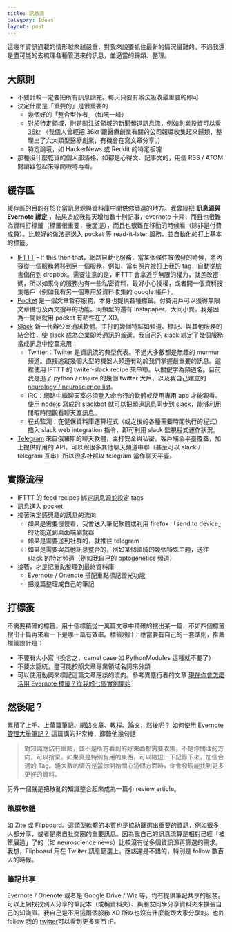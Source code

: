 ```yaml
---
title: 訊息流
category: Ideas
layout: post
---
```


這幾年資訊過載的情形越來越嚴重，對我來說要抓住最新的情況蠻難的。不過我還是盡可能的去梳理各種管道來的訊息，並適當的歸類、整理。

## 大原則

- 不要計較一定要把所有訊息讀完。每天只要有辦法吸收最重要的即可
- 決定什麼是「重要的」是很重要的
  - 幾個好的「整合型作者」（如阮一峰）
  - 對於特定領域，則是關注該領域的新聞頻道訊息流，例如創業投資可以看 [36kr](https://36kr.com/) （我個人曾經把 36kr 跟醫療創業有關的公司報導收集起來歸類，整理出了六大類型醫療創業，有機會在寫文章分享。）
  - 特定論壇，如 HackerNews 或 Reddit 的特定板塊
- 那種沒什麼乾貨的個人部落格，如都是心得文、記事文的，用個 RSS / ATOM 閱讀器包起來等閒暇時再看。

## 緩存區

緩存區的目的在於充當訊息源與資料庫中間供你篩選的地方。我曾經把 **訊息源與 Evernote 綁定** ，結果造成我每天增加數十則記事，evernote 卡翔，而且也很難為資料打標籤（標籤很重要，後面提），而且也很難在移動的時候看（除非是付費成員）。比較好的做法是送入 pocket 等 read-it-later 服務，並自動化的打上基本的標籤。

- [IFTTT](https://ifttt.com) - If this then that，網路自動化服務，當某個條件被激發的時候，將內容從一個服務轉移到另一個服務，例如，當有照片被打上我的 tag，自動從臉書備份到 dropbox。需要注意的是，IFTTT 會拿近乎無限的權力，就差改密碼，所以如果你的服務內有一些私密資料，最好小心授權，或者開一個資料搜集帳戶（例如我有另一個專用於資料收集的 google 帳戶）。
- [Pocket](https://getpocket.com) 是一個文章暫存服務，本身也提供各種標籤。付費用戶可以獲得無限文章備份及內文搜尋的功能。同類型的還有 Instapaper，大同小異，我是因為一開始就用 pocket 有粘性在了 XD。
- [Slack](https://slack.com) 新一代辦公室通訊軟體。主打的幾個特點如頻道、標記、與其他服務的結合性，使 slack 成為企業即時通訊的首選。我自己的 slack 綁定了幾個服務當成訊息中控臺來用：
  - Twitter：Twiiter 是資訊流的典型代表。不過大多數都是無趣的 murmur 頻道。直接追蹤幾個大型的機器人頻道有助於我們掌握最重要的訊息。這裡使用 IFTTT 的 twiiter-slack recipe 來串聯。以關鍵字為頻道名。目前我是追了 python / clojure 的幾個 twitter 大戶，以及我自己建立的 [neurology / neuroscience list](https://twitter.com/zaticwu/lists/neuroscience-neurology)。
  - IRC：網路中繼聊天室必須登入命令行的軟體或使用專用 app 才能觀看。使用 nodejs 寫成的 slackbot 就可以把頻道訊息同步到 slack，能够利用閒暇時間觀看聊天室訊息。
  - 程式監測：在健保資料庫運算程式（或之後的各種需要時間執行的程式）插入 slack web integration 指令，即可利用 slack 監視程式運作狀況。
- [Telegram](https://telegram.org) 來自俄羅斯的聊天軟體，主打安全與私密。客戶端全平臺覆蓋，加上提供好用的 API，可以跟很多其他聊天頻道串聯（甚至可以 slack / telegram 互串）所以很多社群以 telegram 當作聊天平臺。

## 實際流程

- IFTTT 的 feed recipes 綁定訊息源並設定 tags
- 訊息進入 pocket
- 接著決定感興趣的訊息的流向
  - 如果是需要慢慢看，我會送入筆記軟體或利用 firefox 「send to device」 的功能送到桌面端瀏覽器
  - 如果是需要送到社群的，就推往 telegram
  - 如果是需要與其他訊息整合的，例如某個領域的幾個特殊主題，送往 slack 的特定頻道（例如我自己的 optogenetics 頻道）
- 接著，才是把重點整理到最終資料庫
  - Evernote / Onenote 搭配重點標記螢光功能
  - 把幾篇整理成自己的筆記

## 打標簽

不需要精確的標籤。用十個標籤從一萬篇文章中精確的搜出某一篇，不如四個標籤搜出十篇再來看一下是哪一篇有效率。標籤設計上應當要有自己的一套準則，推薦標籤設計是：

- 不要有大小寫（換言之，camel case 如 PythonModules 這種就不要了）
- 不要太籠統，盡可能按照文章專業領域名詞來分類
- 可以使用動詞來標記這篇文章應該的流向。參考異塵行者的文章 [現在你會怎麼活用 Evernote 標籤？從我的七個實例開始](http://www.playpcesor.com/2014/08/evernote-tag.html)

## 然後呢？

累積了上千、上萬篇筆記、網路文章、教程、論文，然後呢？ [如何使用 Evernote 管理大量筆記？](http://www.zhihu.com/question/20766964) 這篇講的非常棒，節錄他幾句話

> 對知識應該有重點，並不是所有看到的好東西都需要收集，不是你關注的方向，可以捨棄。如果真是特別有用的東西，可以縮短一下記錄下來，加個合適的 Tag。絕大數的情況是當你開始關心這個方面時，你會發現能找到更多更好的資料。

另外一個就是把散亂的知識整合起來成為一篇小 review article。

### 策展軟體

如 Zite 或 Filpboard。這類型軟體的本質也是協助篩選出重要的資訊，例如很多人都分享，或者是來自社交圈的重要訊息。因為我自己的訊息流算是相對已經「被策展過」了的（如 neuroscience news）比較沒有從多個資訊源再篩選的需求。我想，Flipboard 用在 Twiiter 訊息篩選上，應該還是不錯的，特別是 follow 數百人的時候。

### 筆記共享

Evernote / Onenote 或者是 Google Drive / Wiz 等，均有提供筆記共享的服務。可以上網找找別人分享的筆記本（或稱資料夾）、與朋友同學分享資料夾來擴張自己的知識庫。我自己是不用這兩個服務 XD 所以也沒有什麼能跟大家分享的。也許 follow 我的 [twitter](https://twitter.com/yfw3u)可以看到更多東西 :P。

